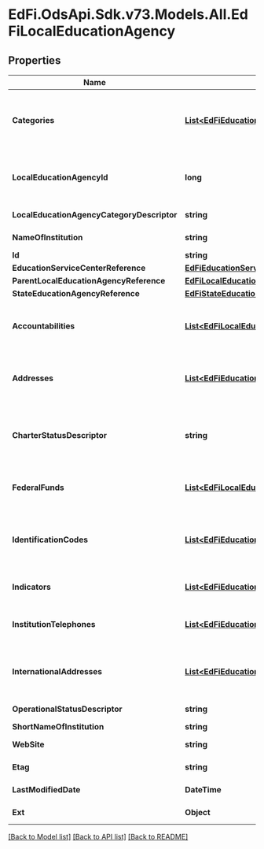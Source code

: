 # EdFi.OdsApi.Sdk.v73.Models.All.EdFiLocalEducationAgency

## Properties

Name | Type | Description | Notes
------------ | ------------- | ------------- | -------------
**Categories** | [**List&lt;EdFiEducationOrganizationCategory&gt;**](EdFiEducationOrganizationCategory.md) | An unordered collection of educationOrganizationCategories. The classification of the education agency within the geographic boundaries of a state according to the level of administrative and operational control granted by the state. | 
**LocalEducationAgencyId** | **long** | The identifier assigned to a local education agency. It must be distinct from any other identifier assigned to educational organizations, such as a SchoolId, to prevent duplication. | 
**LocalEducationAgencyCategoryDescriptor** | **string** | The category of local education agency/district. | 
**NameOfInstitution** | **string** | The full, legally accepted name of the institution. | 
**Id** | **string** |  | [optional] 
**EducationServiceCenterReference** | [**EdFiEducationServiceCenterReference**](EdFiEducationServiceCenterReference.md) |  | [optional] 
**ParentLocalEducationAgencyReference** | [**EdFiLocalEducationAgencyReference**](EdFiLocalEducationAgencyReference.md) |  | [optional] 
**StateEducationAgencyReference** | [**EdFiStateEducationAgencyReference**](EdFiStateEducationAgencyReference.md) |  | [optional] 
**Accountabilities** | [**List&lt;EdFiLocalEducationAgencyAccountability&gt;**](EdFiLocalEducationAgencyAccountability.md) | An unordered collection of localEducationAgencyAccountabilities. This entity maintains information about federal reporting and accountability for local education agencies. | [optional] 
**Addresses** | [**List&lt;EdFiEducationOrganizationAddress&gt;**](EdFiEducationOrganizationAddress.md) | An unordered collection of educationOrganizationAddresses. The set of elements that describes an address for the education entity, including the street address, city, state, ZIP code, and ZIP code + 4. | [optional] 
**CharterStatusDescriptor** | **string** | A school or agency providing free public elementary or secondary education to eligible students under a specific charter granted by the state legislature or other appropriate authority and designated by such authority to be a charter school. | [optional] 
**FederalFunds** | [**List&lt;EdFiLocalEducationAgencyFederalFunds&gt;**](EdFiLocalEducationAgencyFederalFunds.md) | An unordered collection of localEducationAgencyFederalFunds. Contains the information about the reception and use of federal funds for reporting purposes. | [optional] 
**IdentificationCodes** | [**List&lt;EdFiEducationOrganizationIdentificationCode&gt;**](EdFiEducationOrganizationIdentificationCode.md) | An unordered collection of educationOrganizationIdentificationCodes. A unique number or alphanumeric code assigned to an education organization by a school, school system, a state, or other agency or entity. | [optional] 
**Indicators** | [**List&lt;EdFiEducationOrganizationIndicator&gt;**](EdFiEducationOrganizationIndicator.md) | An unordered collection of educationOrganizationIndicators. An indicator or metric of an education organization. | [optional] 
**InstitutionTelephones** | [**List&lt;EdFiEducationOrganizationInstitutionTelephone&gt;**](EdFiEducationOrganizationInstitutionTelephone.md) | An unordered collection of educationOrganizationInstitutionTelephones. The 10-digit telephone number, including the area code, for the education entity. | [optional] 
**InternationalAddresses** | [**List&lt;EdFiEducationOrganizationInternationalAddress&gt;**](EdFiEducationOrganizationInternationalAddress.md) | An unordered collection of educationOrganizationInternationalAddresses. The set of elements that describes the international physical location of the education entity. | [optional] 
**OperationalStatusDescriptor** | **string** | The current operational status of the education organization (e.g., active, inactive). | [optional] 
**ShortNameOfInstitution** | **string** | A short name for the institution. | [optional] 
**WebSite** | **string** | The public web site address (URL) for the education organization. | [optional] 
**Etag** | **string** | A unique system-generated value that identifies the version of the resource. | [optional] 
**LastModifiedDate** | **DateTime** | The date and time the resource was last modified. | [optional] 
**Ext** | **Object** | Extensions to the LocalEducationAgency entity. | [optional] 

[[Back to Model list]](../../README.md#documentation-for-models) [[Back to API list]](../../README.md#documentation-for-api-endpoints) [[Back to README]](../../README.md)

